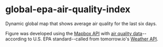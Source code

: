 # global-epa-air-quality-index

Dynamic global map that shows average air quality for the last six days. 

Figure was developed using the [Mapbox API](https://docs.mapbox.com/api/overview/) with [air quality data](https://docs.tomorrow.io/reference/data-layers-air)--according to U.S. EPA standard--called from tomorrow.io's [Weather API](https://www.tomorrow.io/weather-api/).
